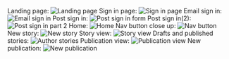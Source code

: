 Landing page:
![Landing page](./docs/views/landing_page.jpg)
Sign in page:
![Sign in page](./docs/views/sign_in.JPG)
Email sign in:
![Email sign in](./docs/views/email_signin.JPG)
Post sign in:
![Post sign in form](./docs/views/sign_in2.JPG)
Post sign in(2):
![Post sign in part 2](./docs/views/sign_in3.JPG)
Home:
![Home](./docs/views/home.JPG)
Nav button close up:
![Nav button](./docs/views/closeup_navbutton.JPG )
New story:
![New story](./docs/views/story_form.JPG)
Story view:
![Story view](./docs/views/story_view.JPG)
Drafts and published stories:
![Author stories](./docs/views/author_story_index.JPG)
Publication view:
![Publication view](./docs/views/publication.JPG)
New publication: 
![New publication](./docs/views/publication_form.JPG)
